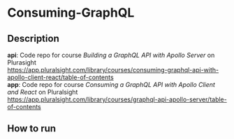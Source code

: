 # Consuming-GraphQL

## Description

**api**: Code repo for course _Building a GraphQL API with Apollo Server_ on Plurasight  
https://app.pluralsight.com/library/courses/consuming-graphql-api-with-apollo-client-react/table-of-contents  
**app**: Code repo for course _Consuming a GraphQL API with Apollo Client and React_ on Pluralsight
https://app.pluralsight.com/library/courses/graphql-api-apollo-server/table-of-contents

## How to run

